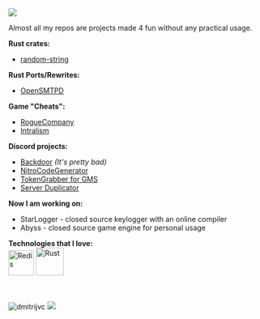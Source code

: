 
<img align="center" src="https://visitor-badge.laobi.icu/badge?page_id=DmitrijVC.DmitrijVC" />

Almost all my repos are projects made 4 fun without any practical usage.

**Rust crates:** 
 - [random-string](https://github.com/DmitrijVC/random-string)

**Rust Ports/Rewrites:**
 - [OpenSMTPD](https://github.com/DmitrijVC/OpenSMTPD-RS)

**Game "Cheats":**
 - [RogueCompany](https://github.com/DmitrijVC/RogueCompany-SoftCheats)
 - [Intralism](https://github.com/DmitrijVC/Intralism-SoftCheats)
 
**Discord projects:**
 - [Backdoor](https://github.com/DmitrijVC/DataCargo) *(It's pretty bad)*
 - [NitroCodeGenerator](https://github.com/DmitrijVC/SomeShittyPythonScript)
 - [TokenGrabber for GMS](https://github.com/DmitrijVC/GMS-DCTokenGrabber)
 - [Server Duplicator](https://github.com/DmitrijVC/Discord-CopyPaste2)



**Now I am working on:**
 - StarLogger - closed source keylogger with an online compiler
 - Abyss - closed source game engine for personal usage  

**Technologies that I love:** <br>
  <img alt="Redis" src="https://cdn4.iconfinder.com/data/icons/redis-2/1451/Untitled-2-512.png" width=50px> <img alt="Rust" src="https://i.imgur.com/HxFzl0X.png" width=55px> 

<br>

<br>

<img src="https://github-readme-stats.vercel.app/api/top-langs/?username=dmitrijvc&hide=yacc,c%23&count_private=false&title_color=fff&text_color=fff&icon_color=fff&langs_count=9&theme=onedark" alt="dmitrijvc" />

<!--
&bg_color=30,e96443,904e95
<img src="https://github-readme-stats.vercel.app/api?username=dmitrijvc&show_icons=true&count_private=true&bg_color=30,e96443,904e95&title_color=fff&text_color=fff&icon_color=fff" alt="dmitrijvc" /> 
-->

<img src="https://github-profile-trophy.vercel.app/?username=dmitrijvc&theme=onedark&margin-w=5&no-bg=true">

